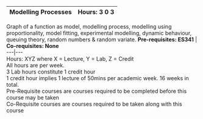 **Modelling Processes** | **Hours: 3 0 3**  
---|---  
Graph of a function as model, modelling process, modelling using proportionality, model fitting, experimental modelling, dynamic behaviour, queuing theory, random numbers & random variate.
**Pre-requisites: ES341** | **Co-requisites: None**  
---|---  
Hours: XYZ where X = Lecture, Y = Lab, Z = Credit  
All hours are per week.  
3 Lab hours constitute 1 credit hour  
1 credit hour implies 1 lecture of 50mins per academic week. 16 weeks in total.  
Pre-Requisite courses are courses required to be completed before this course may be taken  
Co-Requisite courses are courses required to be taken along with this course

